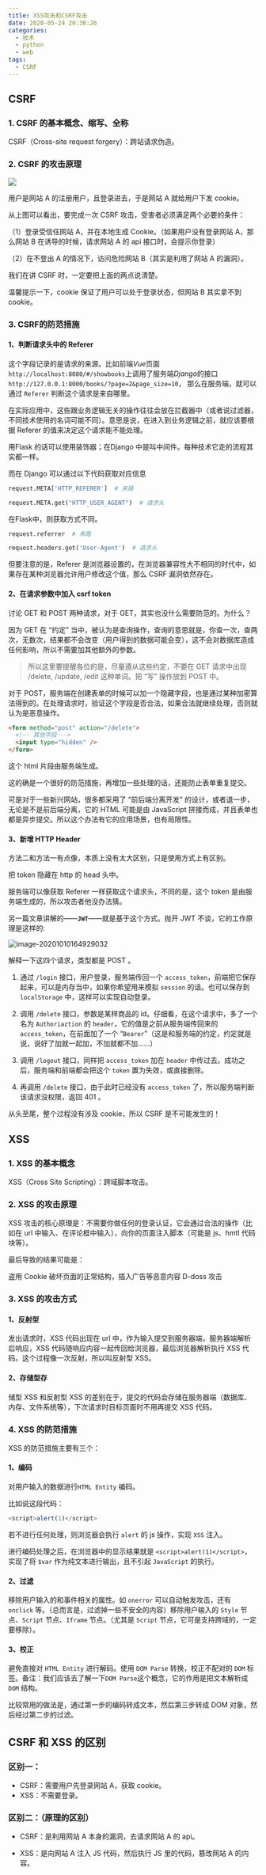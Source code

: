 ```yaml
---
title: XSS攻击和CSRF攻击
date: 2020-05-24 20:38:26
categories:
  - 技术
  - python
  - web
tags:
  - CSRF
---
```


## CSRF

### 1. CSRF 的基本概念、缩写、全称

CSRF（Cross-site request forgery）：跨站请求伪造。

### 2. CSRF 的攻击原理

![](https://img2018.cnblogs.com/blog/941968/201904/941968-20190422203527996-279231194.jpg)

用户是网站 A 的注册用户，且登录进去，于是网站 A 就给用户下发 cookie。

从上图可以看出，要完成一次 CSRF 攻击，受害者必须满足两个必要的条件：

（1）登录受信任网站 A，并在本地生成 Cookie。（如果用户没有登录网站 A，那么网站 B 在诱导的时候，请求网站 A 的 api 接口时，会提示你登录）

（2）在不登出 A 的情况下，访问危险网站 B（其实是利用了网站 A 的漏洞）。

我们在讲 CSRF 时，一定要把上面的两点说清楚。

温馨提示一下，cookie 保证了用户可以处于登录状态，但网站 B 其实拿不到 cookie。

### 3. CSRF的防范措施

#### 1、判断请求头中的 Referer

这个字段记录的是请求的来源。比如前端*Vue*页面 `http://localhost:8080/#/showbooks`上调用了服务端*Django*的接口 `http://127.0.0.1:8000/books/?page=2&page_size=10`， 那么在服务端，就可以通过 `Referer` 判断这个请求是来自哪里。

在实际应用中，这些跟业务逻辑无关的操作往往会放在拦截器中（或者说过滤器，不同技术使用的名词可能不同）。意思是说，在进入到业务逻辑之前，就应该要根据 Referer 的值来决定这个请求能不能处理。

用Flask 的话可以使用装饰器；在Django 中是叫中间件。每种技术它走的流程其实都一样。

而在 Django 可以通过以下代码获取对应信息

```python
request.META['HTTP_REFERER']  # 来路

request.META.get("HTTP_USER_AGENT")  # 请求头
```

在Flask中，则获取方式不同。

```python
request.referrer  # 来路

request.headers.get('User-Agent')  # 请求头
```

但要注意的是，Referer 是浏览器设置的，在浏览器兼容性大不相同的时代中，如果存在某种浏览器允许用户修改这个值，那么 CSRF 漏洞依然存在。

#### 2、在请求参数中加入 csrf token

讨论 GET 和 POST 两种请求，对于 GET，其实也没什么需要防范的。为什么？

因为 GET 在 “约定” 当中，被认为是查询操作，查询的意思就是，你查一次，查两次，无数次，结果都不会改变（用户得到的数据可能会变），这不会对数据库造成任何影响，所以不需要加其他额外的参数。

> 所以这里要提醒各位的是，尽量遵从这些约定，不要在 GET 请求中出现 /delete, /update, /edit 这种单词。把 “写” 操作放到 POST 中。

对于 POST，服务端在创建表单的时候可以加一个隐藏字段，也是通过某种加密算法得到的。在处理请求时，验证这个字段是否合法，如果合法就继续处理，否则就认为是恶意操作。

```html
<form method="post" action="/delete">
  <!-- 其他字段 -->
  <input type="hidden" />
</form>
```

这个 html 片段由服务端生成。

这的确是一个很好的防范措施，再增加一些处理的话，还能防止表单重复提交。

可是对于一些新兴网站，很多都采用了 “前后端分离开发” 的设计，或者退一步，无论是不是前后端分离，它的 HTML 可能是由 JavaScript 拼接而成，并且表单也都是异步提交。所以这个办法有它的应用场景，也有局限性。

#### 3、新增 HTTP Header

方法二和方法一有点像，本质上没有太大区别，只是使用方式上有区别。

把 token 隐藏在 http 的 head 头中。

服务端可以像获取 Referer 一样获取这个请求头，不同的是，这个 token 是由服务端生成的，所以攻击者他没办法猜。

另一篇文章讲解的——**`JWT`**——就是基于这个方式。抛开 JWT 不谈，它的工作原理是这样的:

![image-20201010164929032](https://gitee.com/bookandmusic/imgs/raw/master/uPic/2020/10/image-20201010164929032.png)

解释一下这四个请求，类型都是 POST 。

1. 通过 `/login` 接口，用户登录，服务端传回一个 `access_token`，前端把它保存起来，可以是内存当中，如果你希望用来模拟 `session` 的话。也可以保存到 `localStorage` 中，这样可以实现自动登录。

2. 调用 `/delete` 接口，参数是某样商品的 id。仔细看，在这个请求中，多了一个名为 `Authoriaztion` 的 `header`，它的值是之前从服务端传回来的 `access_token`，在前面加了一个 “`Bearer`”（这是和服务端的约定，约定就是说，说好了加就一起加，不加就都不加……）

3. 调用 `/logout` 接口，同样把 `access_token` 加在 `header` 中传过去。成功之后，服务端和前端都会把这个 `token` 置为失效，或直接删除。

4. 再调用 `/delete` 接口，由于此时已经没有 `access_token` 了，所以服务端判断该请求没权限，返回 401 。

从头至尾，整个过程没有涉及 cookie，所以 CSRF 是不可能发生的！

## XSS

### 1. XSS 的基本概念

XSS（Cross Site Scripting）：跨域脚本攻击。

### 2. XSS 的攻击原理

XSS 攻击的核心原理是：不需要你做任何的登录认证，它会通过合法的操作（比如在 url 中输入、在评论框中输入），向你的页面注入脚本（可能是 js、hmtl 代码块等）。

最后导致的结果可能是：

盗用 Cookie 破坏页面的正常结构，插入广告等恶意内容 D-doss 攻击

### 3. XSS 的攻击方式

#### 1、反射型

发出请求时，XSS 代码出现在 url 中，作为输入提交到服务器端，服务器端解析后响应，XSS 代码随响应内容一起传回给浏览器，最后浏览器解析执行 XSS 代码。这个过程像一次反射，所以叫反射型 XSS。

#### 2、存储型存

储型 XSS 和反射型 XSS 的差别在于，提交的代码会存储在服务器端（数据库、内存、文件系统等），下次请求时目标页面时不用再提交 XSS 代码。

### 4. XSS 的防范措施

XSS 的防范措施主要有三个：

#### 1、编码

对用户输入的数据进行`HTML Entity` 编码。

比如说这段代码：

```js
<script>alert(1)</script>
```

若不进行任何处理，则浏览器会执行 `alert` 的 js 操作，实现 `XSS` 注入。

进行编码处理之后，在浏览器中的显示结果就是 `<script>alert(1)</script>`，实现了将 `$var` 作为纯文本进行输出，且不引起 `JavaScript` 的执行。

#### 2、过滤

移除用户输入的和事件相关的属性。如 `onerror` 可以自动触发攻击，还有 `onclick` 等。（总而言是，过滤掉一些不安全的内容）移除用户输入的 `Style` 节点、`Script` 节点、`Iframe` 节点。（尤其是 `Script` 节点，它可是支持跨域的，一定要移除）。

#### 3、校正

避免直接对 `HTML Entity` 进行解码。使用 `DOM Parse` 转换，校正不配对的 `DOM` 标签。备注：我们应该去了解一下`DOM Parse`这个概念，它的作用是把文本解析成 `DOM` 结构。

比较常用的做法是，通过第一步的编码转成文本，然后第三步转成 DOM 对象，然后经过第二步的过滤。

## CSRF 和 XSS 的区别

### 区别一：

- CSRF：需要用户先登录网站 A，获取 cookie。
- XSS：不需要登录。

### 区别二：（原理的区别）

- CSRF：是利用网站 A 本身的漏洞，去请求网站 A 的 api。

- XSS：是向网站 A 注入 JS 代码，然后执行 JS 里的代码，篡改网站 A 的内容。

